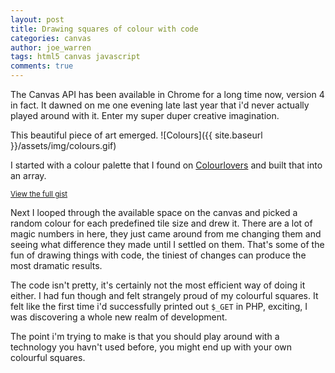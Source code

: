 ```yaml
---
layout: post
title: Drawing squares of colour with code
categories: canvas
author: joe_warren
tags: html5 canvas javascript
comments: true
---
```


The Canvas API has been available in Chrome for a long time now, version 4 in fact. It dawned on me one evening late last year that i'd never actually played around with it. Enter my super duper creative imagination.

This beautiful piece of art emerged.
![Colours]({{ site.baseurl }}/assets/img/colours.gif)


I started with a colour palette that I found on [Colourlovers](http;//www.colourlovers.com) and built that into an array.

<script type="text/javascript" src="https://ajax.googleapis.com/ajax/libs/jquery/1.9.1/jquery.min.js"></script>
<script type="text/javascript" src="https://cdnjs.cloudflare.com/ajax/libs/gist-embed/2.4/gist-embed.min.js"></script>
<code data-gist-id="f4a9f80c1580b6c06280cbc4e0aea9ca" data-gist-line="13-16"></code>
<small>[View the full gist](https://gist.github.com/Joezo/f4a9f80c1580b6c06280cbc4e0aea9ca)</small>

Next I looped through the available space on the canvas and picked a random colour for each predefined tile size and drew it. There are a lot of magic numbers in here, they just came around from me changing them and seeing what difference they made until I settled on them. That's some of the fun of drawing things with code, the tiniest of changes can produce the most dramatic results.

The code isn't pretty, it's certainly not the most efficient way of doing it either. I had fun though and felt strangely proud of my colourful squares. It felt like the first time i'd successfully printed out `$_GET` in PHP, exciting, I was discovering a whole new realm of development.

The point i'm trying to make is that you should play around with a technology you havn't used before, you might end up with your own colourful squares.
